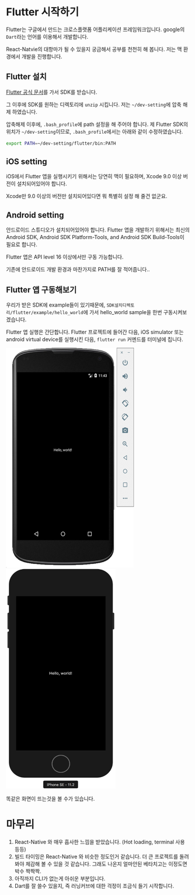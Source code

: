 # Flutter 시작하기

Flutter는 구글에서 만드는 크로스플랫폼 어플리케이션 프레임워크입니다.
google의 `Dart`라는 언어를 이용해서 개발합니다.

React-Natvie의 대항마가 될 수 있을지 궁금해서 공부를 천천히 해 봅니다.
저는 맥 환경에서 개발을 진행합니다.

## Flutter 설치

[Flutter 공식 문서][flutter_mac_install_guide]를 가서 SDK를 받습니다.

그 이후에 SDK를 원하는 디렉토리에 `unzip` 시킵니다.
저는 `~/dev-setting`에 압축 해제 하였습니다.

압축해제 이후에, `.bash_profile`에 path 설정을 해 주어야 합니다.
제 Flutter SDK의 위치가 `~/dev-setting`이므로, `.bash_profile`에서는 아래와 같이 수정하였습니다.

``` bash
export PATH=~/dev-setting/flutter/bin:PATH
```

## iOS setting

iOS에서 Flutter 앱을 실행시키기 위해서는 당연히 맥이 필요하며, Xcode 9.0 이상 버전이 설치되어있어야 합니다.

Xcode만 9.0 이상의 버전만 설치되어있다면 뭐 특별히 설정 해 줄건 없군요.

## Android setting

안드로이드 스튜디오가 설치되어있어야 합니다. Flutter 앱을 개발하기 위해서는 최신의 Android SDK, Android SDK Platform-Tools, and Android SDK Build-Tools이 필요로 합니다.

Flutter 앱은 API level 16 이상에서만 구동 가능합니다.

기존에 안드로이드 개발 환경과 마찬가지로 PATH를 잘 적어줍니다..

## Flutter 앱 구동해보기

우리가 받은 SDK에 example들이 있기때문에, `SDK설치디렉토리/flutter/example/hello_world`에 가서 hello_world sample을 한번 구동시켜보겠습니다. 

Flutter 앱 실행은 간단합니다. Flutter 프로젝트에 들어간 다음, iOS simulator 또는 android virtual device를 실행시킨 다음, `flutter run` 커멘드를 터미널에 칩니다.


<img width="350" height="600" src="./img/start-flutter-android.png"/><img width="300" height="600" src="./img/start-flutter-ios.png"/>

똑같은 화면이 뜨는것을 볼 수가 있습니다.

# 마무리

1. React-Native 와 매우 흡사한 느낌을 받았습니다. (Hot loading, terminal 사용 등등)
2. 빌드 타이밍은 React-Native 와 비슷한 정도인거 같습니다. 더 큰 프로젝트를 돌려봐야 체감해 볼 수 있을 것 같습니다. 그래도 나온지 얼마안된 베타치고는 이정도면 박수 짝짝짝.
3. 아직까지 CLI가 없는게 아쉬운 부분입니다.
4. Dart를 잘 쓸수 있을지, 즉 러닝커브에 대한 걱정이 조금식 들기 시작합니다.


[flutter_mac_install_guide]: https://flutter.io/setup-macos/